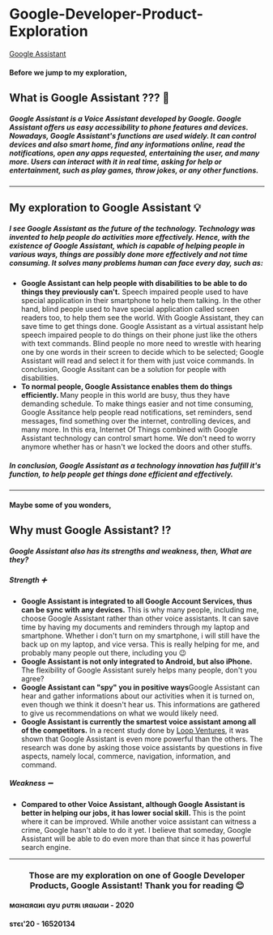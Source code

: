 # Google-Developer-Product-Exploration
<a href="https://developers.google.com/assistant">Google Assistant</a>

<h4 align="left"> Before we jump to my exploration, </h4>
<h2 align="left"> What is Google Assistant ??? 🔎</h2>
<h5> Google Assistant is a Voice Assistant developed by Google. Google Assistant offers us easy accessibility to phone features and devices. Nowadays, Google Assistant's functions are used widely. It can control devices and also smart home, find any informations online, read the notifications, open any apps requested, entertaining the user, and many more. Users can interact with it in real time, asking for help or entertainment, such as play games, throw jokes, or any other functions. </h5>

<hr>

<h2 align="left"> My exploration to Google Assistant 💡</h2>
<h5> I see Google Assistant as the future of the technology. Technology was invented to help people do activities more effectively. Hence, with the existence of Google Assistant, which is capable of helping people in various ways, things are possibly done more effectively and not time consuming. It solves many problems human can face every day, such as: </h5>

<ul>
  <li><b> Google Assistant can help people with disabilities to be able to do things they previously can't.</b> Speech impaired people used to have special application in their smartphone to help them talking. In the other hand, blind people used to have special application called screen readers too, to help them see the world. With Google Assistant, they can save time to get things done. Google Assistant as a virtual assistant help speech impaired people to do things on their phone just like the others with text commands. Blind people no more need to wrestle with hearing one by one words in their screen to decide which to be selected; Google Assistant will read and select it for them with just voice commands. In conclusion, Google Assitant can be a solution for people with disabilities. </li>
  <li><b> To normal people, Google Assistance enables them do things efficiently. </b> Many people in this world are busy, thus they have demanding schedule. To make things easier and not time consuming, Google Assitance help people read notifications, set reminders, send messages, find something over the internet, controlling devices, and many more. In this era, Internet Of Things combined with Google Assistant technology can control smart home. We don't need to worry anymore whether has or hasn't we locked the doors and other stuffs. </li>
</ul>
<h5>In conclusion, Google Assistant as a technology innovation has fulfill it's function, to help people get things done efficient and effectively.</h5>

<hr>

<h4> Maybe some of you wonders,</h4>
<h2> Why must Google Assistant? ⁉️</h2>
<h5> Google Assistant also has its strengths and weakness, then, <b>What are they?</b></h5>
<h5><i>Strength ➕</i></h5>
<ul>
  <li><b>Google Assistant is integrated to all Google Account Services, thus can be sync with any devices.</b> This is why many people, including me, choose Google Assistant rather than other voice assistants. It can save time by having my documents and reminders through my laptop and smartphone. Whether i don't turn on my smartphone, i will still have the back up on my laptop, and vice versa. This is really helping for me, and probably many people out there, including you 😉</li>
  <li><b>Google Assistant is not only integrated to Android, but also iPhone.</b> The flexibility of Google Assistant surely helps many people, don't you agree? </li>
  <li><b>Google Assistant can "spy" you in positive ways</b>Google Assistant can hear and gather informations about our activities when it is turned on, even though we think it doesn't hear us. This informations are gathered to give us recommendations on what we would likely need.</li>
  <li><b>Google Assistant is currently the smartest voice assistant among all of the competitors.</b> In a recent study done by <a href="https://loupventures.com/annual-digital-assistant-iq-test/">Loop Ventures</a>, it was shown that Google Assistant is even more powerful than the others. The research was done by asking those voice assistants by questions in five aspects, namely local, commerce, navigation, information, and command. </li>
</ul>
<h5><i>Weakness ➖</i></h5>
<ul>
  <li><b>Compared to other Voice Assistant, although Google Assistant is better in helping our jobs, it has lower social skill. </b> This is the point where it can be improved. While another voice assistant can witness a crime, Google hasn't able to do it yet. I believe that someday, Google Assistant will be able to do even more than that since it has powerful search engine. </li>
</ul>

<hr>

<h3 align="center"> Those are my exploration on one of Google Developer Products, Google Assistant! Thank you for reading 😊 </h3>

#### мαнαяαиι αуυ ρυтяι ιяαωαи - 2020
#### ѕтєι'20 - 16520134
